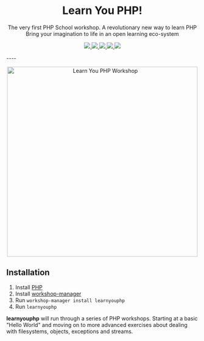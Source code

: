 <h1 align="center">Learn You PHP!</h1>

<p align="center">
The very first PHP School workshop. A revolutionary new way to learn PHP </br> Bring your imagination to life in an open learning eco-system
</p>

<p align="center">
<a href="https://travis-ci.org/php-school/learn-you-php">
    <img src="https://img.shields.io/travis/php-school/learn-you-php/master.svg?style=flat-square&label=Linux">
</a>
<a href="https://ci.appveyor.com/project/AydinHassan/learn-you-php">
    <img src="https://img.shields.io/appveyor/ci/AydinHassan/learn-you-php/master.svg?style=flat-square&label=Windows">
</a>
<a href="https://codecov.io/github/php-school/learn-you-php">
    <img src="https://img.shields.io/codecov/c/github/php-school/learn-you-php.svg?style=flat-square">
</a>
<a href="https://scrutinizer-ci.com/g/php-school/learn-you-php/">
    <img src="https://img.shields.io/scrutinizer/g/php-school/learn-you-php.svg?style=flat-square">
</a>
<a href="https://phpschool-team.slack.com/messages">
    <img src="https://phpschool.herokuapp.com/badge.svg">
</a>
</p>
----
<p align="center">
<img width="500" alt="Learn You PHP Workshop" src="https://cloud.githubusercontent.com/assets/2174476/12734228/2bb56e46-c937-11e5-803a-e94687adfbce.png">
</p>

## Installation

1. Install [PHP](http://php.net/downloads.php)
2. Install [workshop-manager](https://www.phpschool.io/)
3. Run `workshop-manager install learnyouphp`
4. Run `learnyouphp`

**learnyouphp** will run through a series of PHP workshops. Starting at a basic "Hello World" and moving on to more advanced exercises about dealing with filesystems, objects, exceptions and streams.

